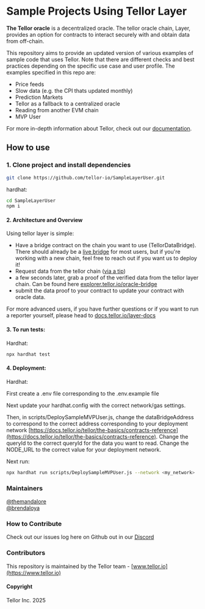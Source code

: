 
# Sample Projects Using Tellor Layer <a name="sample"> </a>

<b>The Tellor oracle</b> is a decentralized oracle. The tellor oracle chain, Layer, provides an option for contracts to interact securely with and obtain data from off-chain.

This repository aims to provide an updated version of various examples of sample code that uses Tellor.  Note that there are different checks and best practices depending on the specific use case and user profile.  The examples specified in this repo are: 
- Price feeds
- Slow data (e.g. the CPI thats updated monthly)
- Prediction Markets
- Tellor as a fallback to a centralized oracle
- Reading from another EVM chain
- MVP User

For more in-depth information about Tellor, check out our [documentation](https://docs.tellor.io/tellor/).


## How to use
### 1. Clone project and install dependencies

```bash
git clone https://github.com/tellor-io/SampleLayerUser.git
```

hardhat:

```bash
cd SampleLayerUser
npm i
```

#### 2. Architecture and Overview

Using tellor layer is simple:
- Have a bridge contract on the chain you want to use (TellorDataBridge).  There should already be a [live bridge](https://docs.tellor.io/layer-docs/using-tellor-data/integrating-tellor-data#contract-addresses) for most users, but if you're working with a new chain, feel free to reach out if you want us to deploy it!
- Request data from the tellor chain ([via a tip](https://docs.tellor.io/layer-docs/running-tellor-layer/command-line-usage/creating-transactions#sending-a-tip-data-request))
- a few seconds later, grab a proof of the verified data from the tellor layer chain.  Can be found here [explorer.tellor.io/oracle-bridge](https://explorer.tellor.io/oracle-bridge)
- submit the data proof to your contract to update your contract with oracle data.

For more advanced users, if you have further questions or if you want to run a reporter yourself, please head to [docs.tellor.io/layer-docs](https://docs.tellor.io/layer-docs)


#### 3. To run tests:

Hardhat: 

```bash
npx hardhat test
```

#### 4. Deployment:
Hardhat: 

First create a .env file corresponding to the .env.example file

Next update your hardhat.config with the correct network/gas settings. 

Then, in scripts/DeploySampleMVPUser.js, change the dataBridgeAddress to correspond to the correct address corresponding to your deployment network [https://docs.tellor.io/tellor/the-basics/contracts-reference](https://docs.tellor.io/tellor/the-basics/contracts-reference). Change the queryId to the correct queryId for the data you want to read. Change the NODE_URL to the correct value for your deployment network.


Next run:
```bash
npx hardhat run scripts/DeploySampleMVPUser.js --network <my_network>

```

### Maintainers <a name="maintainers"> </a>
[@themandalore](https://github.com/themandalore)
<br>
[@brendaloya](https://github.com/brendaloya)


### How to Contribute<a name="how2contribute"> </a>  

Check out our issues log here on Github out in our [Discord](https://discord.gg/teAMSZAfJZ)


### Contributors<a name="contributors"> </a>

This repository is maintained by the Tellor team - [www.tellor.io](https://www.tellor.io)


#### Copyright

Tellor Inc. 2025
